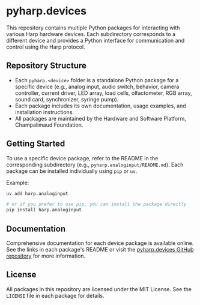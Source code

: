 # pyharp.devices

This repository contains multiple Python packages for interacting with various Harp hardware devices. Each subdirectory corresponds to a different device and provides a Python interface for communication and control using the Harp protocol.

## Repository Structure

- Each `pyharp.<device>` folder is a standalone Python package for a specific device (e.g., analog input, audio switch, behavior, camera controller, current driver, LED array, load cells, olfactometer, RGB array, sound card, synchronizer, syringe pump).
- Each package includes its own documentation, usage examples, and installation instructions.
- All packages are maintained by the Hardware and Software Platform, Champalimaud Foundation.

## Getting Started

To use a specific device package, refer to the README in the corresponding subdirectory (e.g., `pyharp.analoginput/README.md`). Each package can be installed individually using `pip` or `uv`.

Example:
```bash
uv add harp.analoginput

# or if you prefer to use pip, you can install the package directly
pip install harp.analoginput
```

## Documentation

Comprehensive documentation for each device package is available online. See the links in each package's README or visit the [pyharp.devices GitHub repository](https://github.com/fchampalimaud/pyharp.devices/) for more information.

## License

All packages in this repository are licensed under the MIT License. See the `LICENSE` file in each package for details.